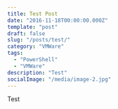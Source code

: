 ```yaml
---
title: Test Post
date: "2016-11-18T00:00:00.000Z"
template: "post"
draft: false
slug: "/posts/test/"
category: "VMWare"
tags:
  - "PowerShell"
  - "VMWare"
description: "Test"
socialImage: "/media/image-2.jpg"
---
```


Test
